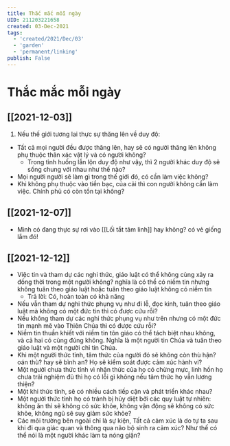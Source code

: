 ```yaml
---
title: Thắc mắc mỗi ngày
UID: 211203221658
created: 03-Dec-2021
tags:
  - 'created/2021/Dec/03'
  - 'garden'
  - 'permanent/linking'
publish: False
---
```

# Thắc mắc mỗi ngày

## [[2021-12-03]]
1. Nếu thế giới tương lai thực sự thăng lên về duy độ:
- Tất cả mọi người đều được thăng lên, hay sẽ có người thăng lên không phụ thuộc thân xác vật lý và có người không?
	- Trong tình huống lẫn lộn duy độ như vậy, thì 2 người khác duy độ sẽ sống chung với nhau như thế nào?
- Mọi người người sẽ làm gì trong thế giới đó, có cần làm việc không?
- Khi không phụ thuộc vào tiền bạc, của cải thì con người không cần làm việc. Chính phủ có còn tồn tại không?
## [[2021-12-07]]
- Mình có đang thực sự rơi vào [[Lối tắt tâm linh]] hay không? có vẻ giống lắm đó!

## [[2021-12-12]]
- Việc tin và tham dự các nghi thức, giáo luật có thể không cùng xảy ra đồng thời trong một người không? nghĩa là có thể có niềm tin nhưng không tuân theo giáo luật hoặc tuân theo giáo luật không có niềm tin
	- Trả lời: Có, hoàn toàn có khả năng
- Nếu vẫn tham dự nghi thức phụng vụ như đi lễ, đọc kinh, tuân theo giáo luật mà không có một đức tin thì có được cứu rỗi?
- Nếu không tham dự các nghi thức phụng vụ như trên nhưng có một đức tin mạnh mẽ vào Thiên Chúa thì có được cứu rỗi?
- Niềm tin thuần khiết với niềm tin tôn giáo có thể tách biệt nhau không, và cả hai có cùng đúng không. Nghĩa là một người tin Chúa và tuân theo giáo luật và một người chỉ tin Chúa.
- Khi một người thức tỉnh, tâm thức của người đó sẽ không còn thù hận? oán thù? hay sẽ bình an? Họ sẽ kiểm soát được cảm xúc hành vi?
- Một người chưa thức tỉnh vì nhận thức của họ có chừng mực, linh hồn họ chưa trải nghiệm đủ thì họ có lỗi gì không nếu tâm thức họ vẫn lương thiện?
- Một khi thức tỉnh, sẽ có nhiều cách tiếp cận và phát triển khác nhau?
- Một người thức tỉnh họ có tránh bị hủy diệt bởi các quy luật tự nhiên: không ăn thì sẽ không có sức khỏe, không vận động sẽ không có sức khỏe, không ngủ sẽ suy giảm sức khỏe?
- Các môi trường bên ngoài chỉ là sự kiện, Tất cả cảm xúc là do tự ta sau khi đi qua giác quan và thông qua não bộ sinh ra cảm xúc? Như thế có thể nói là một người khác làm ta nóng giận?
